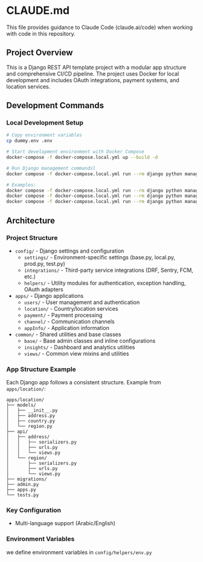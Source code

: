 # CLAUDE.md

This file provides guidance to Claude Code (claude.ai/code) when working with code in this repository.

## Project Overview

This is a Django REST API template project with a modular app structure and comprehensive CI/CD pipeline. The project
uses Docker for local development and includes OAuth integrations, payment systems, and location services.

## Development Commands

### Local Development Setup

```bash
# Copy environment variables
cp dummy.env .env

# Start development environment with Docker Compose
docker-compose -f docker-compose.local.yml up --build -d

# Run Django management commandsl
docker compose -f docker-compose.local.yml run --rm django python manage.py [command]

# Examples:
docker compose -f docker-compose.local.yml run --rm django python manage.py makemigrations
docker compose -f docker-compose.local.yml run --rm django python manage.py migrate
docker compose -f docker-compose.local.yml run --rm django python manage.py createsuperuser
```

## Architecture

### Project Structure

- `config/` - Django settings and configuration
    - `settings/` - Environment-specific settings (base.py, local.py, prod.py, test.py)
    - `integrations/` - Third-party service integrations (DRF, Sentry, FCM, etc.)
    - `helpers/` - Utility modules for authentication, exception handling, OAuth adapters
- `apps/` - Django applications
    - `users/` - User management and authentication
    - `location/` - Country/location services
    - `payment/` - Payment processing
    - `channel/` - Communication channels
    - `appInfo/` - Application information
- `common/` - Shared utilities and base classes
    - `base/` - Base admin classes and inline configurations
    - `insights/` - Dashboard and analytics utilities
    - `views/` - Common view mixins and utilities

### App Structure Example

Each Django app follows a consistent structure. Example from `apps/location/`:

```
apps/location/
├── models/
│   ├── __init__.py
│   ├── address.py
│   ├── country.py
│   └── region.py
├── api/
│   ├── address/
│   │   ├── serializers.py
│   │   ├── urls.py
│   │   └── views.py
│   └── region/
│       ├── serializers.py
│       ├── urls.py
│       └── views.py
├── migrations/
├── admin.py
├── apps.py
└── tests.py
```

### Key Configuration

- Multi-language support (Arabic/English)

### Environment Variables

we define environment variables in `config/helpers/env.py`
